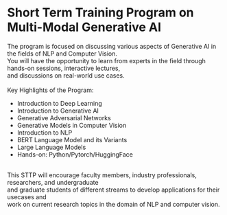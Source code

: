 # Short Term Training Program on Multi-Modal Generative AI
The program is focused on discussing various aspects of Generative AI in the fields of NLP and Computer Vision.
<br>You will have the opportunity to learn from experts in the field through hands-on sessions, interactive lectures,<br>
and discussions on real-world use cases.
<br>
<br>
Key Highlights of the Program:
- Introduction to Deep Learning
- Introduction to Generative AI
- Generative Adversarial Networks
- Generative Models in Computer Vision 
- Introduction to NLP
- BERT Language Model and its Variants
- Large Language Models
- Hands-on:  Python/Pytorch/HuggingFace
<br>
This STTP will encourage faculty members, industry professionals, researchers, and undergraduate <br>and graduate students of different streams to develop applications for their usecases and <br>work on current research  topics in the domain of NLP and computer vision.